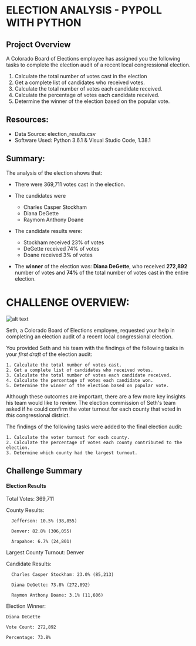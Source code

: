 # ELECTION ANALYSIS - PYPOLL WITH PYTHON

## Project Overview
A Colorado Board of Elections employee has assigned you the following tasks to complete the election audit of a recent local congressional election.

1. Calculate the total number of votes cast in the election
2. Get a complete list of candidates who received votes.
3. Calculate the total number of votes each candidate received.
4. Calculate the percentage of votes each candidate received.
5. Determine the winner of the election based on the popular vote.

## Resources:
- Data Source: election_results.csv
- Software Used: Python 3.6.1 & Visual Studio Code, 1.38.1

## Summary:
The analysis of the election shows that:
* There were 369,711 votes cast in the election.
* The candidates were
  - Charles Casper Stockham
  - Diana DeGette
  - Raymom Anthony Doane
  
* The candidate results were:
  - Stockham received 23% of votes
  - DeGette received 74% of votes
  - Doane received 3% of votes
  
* The **winner** of the election was:
  **Diana DeGette**, who received **272,892** number of votes and **74%** of the total number of votes cast in the entire election.
  


# CHALLENGE OVERVIEW:
![alt text](https://www.google.com/search?q=election&sxsrf=AOaemvJKutUrAUEEkrasriqzvbVAacMCVw:1630730034590&source=lnms&tbm=isch&sa=X&sqi=2&ved=2ahUKEwj9pb7jvuTyAhWTQjABHQD5DrcQ_AUoAnoECAEQBA&biw=1440&bih=679&dpr=2#imgrc=EsmjI64RUS9P1M)

Seth, a Colorado Board of Elections employee, requested your help in completing an election audit of a recent local congressional election.

You provided Seth and his team with the findings of the following tasks in your *first draft* of the election audit:

	1. Calculate the total number of votes cast. 
	2. Get a complete list of candidates who received votes. 
	3. Calculate the total number of votes each candidate received. 
	4. Calculate the percentage of votes each candidate won. 
	5. Determine the winner of the election based on popular vote.
	
Although these outcomes are important, there are a few more key insights his team would like to review. The election commission of Seth's team asked if he could confirm the voter turnout for each county that voted in *this* congressional district.

The findings of the following tasks were added to the final election audit:
	
	1. Calculate the voter turnout for each county.
	2. Calculate the percentage of votes each county contributed to the election.
	3. Determine which county had the largest turnout.

## Challenge Summary

#### Election Results

Total Votes: 369,711
	
County Results:
	
	  Jefferson: 10.5% (38,855)
	
	  Denver: 82.8% (306,055)
	
	  Arapahoe: 6.7% (24,801)
	
Largest County Turnout: Denver

Candidate Results:

	  Charles Casper Stockham: 23.0% (85,213)

	  Diana DeGette: 73.8% (272,892)

	  Raymon Anthony Doane: 3.1% (11,606)

Election Winner: 

	Diana DeGette

	Vote Count: 272,892

	Percentage: 73.8%

